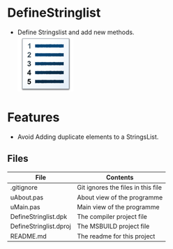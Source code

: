 # DefineStringlist
- Define Stringslist and add new methods.                                                              
![](DefineStringlist.png) 



# Features  
- Avoid Adding duplicate elements to a StringsList.






## Files

| File | Contents | 
| --- | --- |
| .gitignore | Git ignores the files in this file |
| uAbout.pas | About view of the programme |
| uMain.pas | Main view of the programme |
| DefineStringlist.dpk | The compiler project file |
| DefineStringlist.dproj | The MSBUILD project file |
| README.md | The readme for this project |



